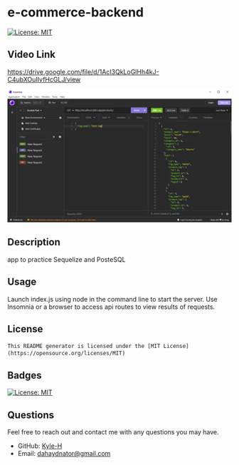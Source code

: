 # e-commerce-backend
  [![License: MIT](https://img.shields.io/badge/License-MIT-yellow.svg)](https://opensource.org/licenses/MIT)
  
  ## Video Link
  https://drive.google.com/file/d/1AcI3QkLoGlHh4kJ-C4ubXOuIIvfHcGLJ/view


  ![alt text](./Develop/assets/images/readmeimg.png)

  ## Description
  app to practice Sequelize and PosteSQL


  ## Usage
  Launch index.js using node in the command line to start the server. Use Insomnia or a browser to access api routes to view results of requests.

  ## License
    This README generator is licensed under the [MIT License](https://opensource.org/licenses/MIT)
  

  ## Badges
  [![License: MIT](https://img.shields.io/badge/License-MIT-yellow.svg)](https://opensource.org/licenses/MIT)

  ## Questions
  Feel free to reach out and contact me with any questions you may have.
  - GitHub: [Kyle-H](https://github.com/Kyle-H)
  - Email: dahaydnator@gmail.com

